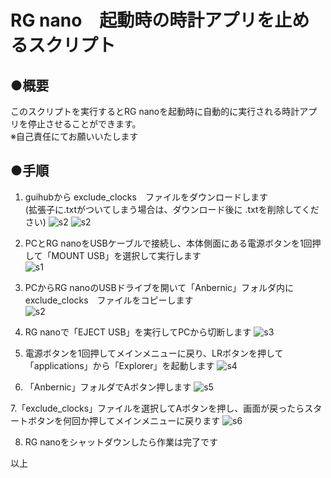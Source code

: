 # RG nano　起動時の時計アプリを止めるスクリプト
## ●概要  
このスクリプトを実行するとRG nanoを起動時に自動的に実行される時計アプリを停止させることができます。  
※自己責任にてお願いいたします  

## ●手順  
  
1. guihubから exclude_clocks　ファイルをダウンロードします  
(拡張子に.txtがついてしまう場合は、ダウンロード後に .txtを削除してください)
  ![s2](/asset/sc2.png)
  ![s2](/asset/sc3.png)

3. PCとRG nanoをUSBケーブルで接続し、本体側面にある電源ボタンを1回押して「MOUNT USB」を選択して実行します  
  ![s1](/asset/IMG_2218.jpeg)

4. PCからRG nanoのUSBドライブを開いて「Anbernic」フォルダ内に　exclude_clocks　ファイルをコピーします  
  ![s2](/asset/sc1.png)

5. RG nanoで「EJECT USB」を実行してPCから切断します
  ![s3](/asset/IMG_2219.jpeg)

6. 電源ボタンを1回押してメインメニューに戻り、LRボタンを押して「applications」から「Explorer」を起動します
  ![s4](/asset/IMG_2220.jpeg)

7. 「Anbernic」フォルダでAボタン押します
  ![s5](/asset/IMG_2221.jpeg)

7.「exclude_clocks」ファイルを選択してAボタンを押し、画面が戻ったらスタートボタンを何回か押してメインメニューに戻ります
  ![s6](/asset/IMG_2222.jpeg)    
  
8. RG nanoをシャットダウンしたら作業は完了です

以上
